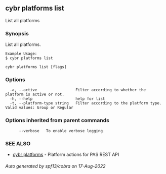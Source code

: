 ## cybr platforms list

List all platforms

### Synopsis

List all platforms.
	
	Example Usage:
	$ cybr platforms list

```
cybr platforms list [flags]
```

### Options

```
  -a, --active                 Filter according to whether the platform is active or not.
  -h, --help                   help for list
  -t, --platform-type string   Filter according to the platform type. Valid values: Group or Regular
```

### Options inherited from parent commands

```
      --verbose   To enable verbose logging
```

### SEE ALSO

* [cybr platforms](cybr_platforms.md)	 - Platform actions for PAS REST API

###### Auto generated by spf13/cobra on 17-Aug-2022
